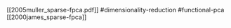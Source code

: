 [[2005muller_sparse-fpca.pdf]]
#dimensionality-reduction #functional-pca
[[2000james_sparse-fpca]]

